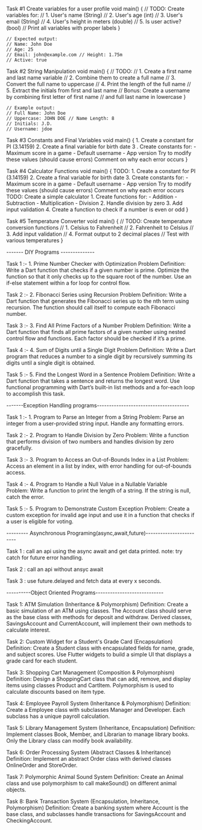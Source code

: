 Task #1 Create variables for a user profile
    void main() {
    // TODO: Create variables for:
    // 1. User's name (String)
    // 2. User's age (int)
    // 3. User's email (String)
    // 4. User's height in meters (double) // 5. Is user active? (bool)
    // Print all variables with proper labels
    }

    // Expected output:
    // Name: John Doe
    // Age: 25
    // Email: john@example.com // Height: 1.75m
    // Active: true


Task #2 String Manipulation
    void main() {
    // TODO:
    // 1. Create a first name and last name variable // 2. Combine them to create a full name
    // 3. Convert the full name to uppercase
    // 4. Print the length of the full name
    // 5. Extract the initials from first and last name
    // Bonus: Create a username by combining first letter of first name
    // and full last name in lowercase }

    
    // Example output:
    // Full Name: John Doe
    // Uppercase: JOHN DOE // Name Length: 8
    // Initials: J.D.
    // Username: jdoe

Task #3 Constants and Final Variables
    void main() {
        1. Create a constant for PI (3.14159) 
        2. Create a final variable for birth date 3
        . Create constants for:
        - Maximum score in a game - Default username
        - App version
        Try to modify these values (should cause errors) Comment on why each error occurs
    }

Task #4 Calculator Functions
    void main() {
        TODO:
        1. Create a constant for PI (3.14159) 2. Create a final variable for birth date 3. Create constants for:
        - Maximum score in a game - Default username
        - App version
        Try to modify these values (should cause errors) Comment on why each error occurs
        TODO: Create a simple calculator 1. Create functions for:
        - Addition
        - Subtraction
        - Multiplication - Division
        2. Handle division by zero
        3. Add input validation
        4. Create a function to check if a number is even or odd
    }


Task #5 Temperature Converter
    void main() {
    // TODO: Create temperature conversion functions // 1. Celsius to Fahrenheit
    // 2. Fahrenheit to Celsius
    // 3. Add input validation
    // 4. Format output to 2 decimal places
    // Test with various temperatures }

------- DIY Programs --------------

Task 1 :-
    1. Prime Number Checker with Optimization
    Problem Definition:
    Write a Dart function that checks if a given number is prime. Optimize the function so that it only checks up to the square root of the number. Use an if-else statement within a for loop for control flow.

Task 2 :-
    2. Fibonacci Series using Recursion
    Problem Definition:
    Write a Dart function that generates the Fibonacci series up to the nth term using recursion. The function should call itself to compute each Fibonacci number.

Task 3 :-
    3. Find All Prime Factors of a Number
    Problem Definition:
    Write a Dart function that finds all prime factors of a given number using nested control flow and functions. Each factor should be checked if it’s a prime.

Task 4 :-
    4. Sum of Digits until a Single Digit
    Problem Definition:
    Write a Dart program that reduces a number to a single digit by recursively summing its digits until a single digit is obtained.

Task 5 :-
    5. Find the Longest Word in a Sentence
    Problem Definition:
    Write a Dart function that takes a sentence and returns the longest word. Use functional programming with Dart’s built-in list methods and a for-each loop to accomplish this task.

-------Exception Handling programs--------------------------------------

Task 1 :-
    1. Program to Parse an Integer from a String
    Problem: Parse an integer from a user-provided string input. Handle any formatting errors.

Task 2 :-
    2. Program to Handle Division by Zero
    Problem: Write a function that performs division of two numbers and handles division by zero gracefully.

Task 3 :-
    3. Program to Access an Out-of-Bounds Index in a List
    Problem: Access an element in a list by index, with error handling for out-of-bounds access.

Task 4 :-
    4. Program to Handle a Null Value in a Nullable Variable    
    Problem: Write a function to print the length of a string. If the string is null, catch the error.

Task 5 :-
    5. Program to Demonstrate Custom Exception
    Problem: Create a custom exception for invalid age input and use it in a function that checks if a user is eligible for voting.

--------- Asynchronous Programing(async,await,future)------------------------

Task 1 : call an api using the async await and get data printed. note: try catch for future error handling.

Task 2 : call an api without ansyc await 

Task 3 : use future.delayed and fetch data at every x seconds.


----------Object Oriented Programs----------------------------

Task 1: ATM Simulation (Inheritance & Polymorphism)
    Definition: Create a basic simulation of an ATM using classes. The Account class should serve as the base class with methods for deposit and withdraw. Derived classes, SavingsAccount and CurrentAccount, will implement their own methods to calculate interest.

Task 2: Custom Widget for a Student's Grade Card (Encapsulation)
    Definition: Create a Student class with encapsulated fields for name, grade, and subject scores. Use Flutter widgets to build a simple UI that displays a grade card for each student.

Task 3: Shopping Cart Management (Composition & Polymorphism)
    Definition: Design a ShoppingCart class that can add, remove, and display items using classes Product and CartItem. Polymorphism is used to calculate discounts based on item type.

Task 4: Employee Payroll System (Inheritance & Polymorphism)
    Definition: Create a Employee class with subclasses Manager and Developer. Each subclass has a unique payroll calculation.

Task 5: Library Management System (Inheritance, Encapsulation)
    Definition: Implement classes Book, Member, and Librarian to manage library books. Only the Library class can modify book availability.

Task 6: Order Processing System (Abstract Classes & Inheritance)
    Definition: Implement an abstract Order class with derived classes OnlineOrder and StoreOrder.

Task 7: Polymorphic Animal Sound System
    Definition: Create an Animal class and use polymorphism to call makeSound() on different animal objects.        

Task 8: Bank Transaction System (Encapsulation, Inheritance, Polymorphism)
    Definition: Create a banking system where Account is the base class, and subclasses handle transactions for SavingsAccount and CheckingAccount.